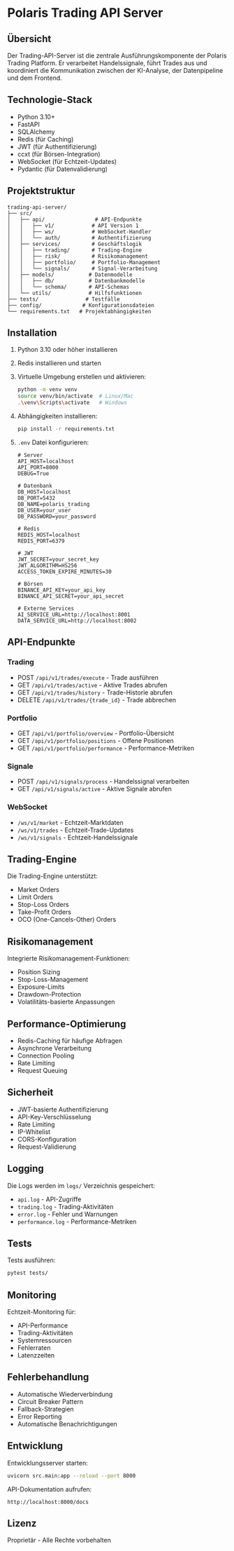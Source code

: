 # Polaris Trading API Server

## Übersicht

Der Trading-API-Server ist die zentrale Ausführungskomponente der Polaris Trading Platform. Er verarbeitet Handelssignale, führt Trades aus und koordiniert die Kommunikation zwischen der KI-Analyse, der Datenpipeline und dem Frontend.

## Technologie-Stack

-   Python 3.10+
-   FastAPI
-   SQLAlchemy
-   Redis (für Caching)
-   JWT (für Authentifizierung)
-   ccxt (für Börsen-Integration)
-   WebSocket (für Echtzeit-Updates)
-   Pydantic (für Datenvalidierung)

## Projektstruktur

```
trading-api-server/
├── src/
│   ├── api/                # API-Endpunkte
│   │   ├── v1/            # API Version 1
│   │   ├── ws/            # WebSocket-Handler
│   │   └── auth/          # Authentifizierung
│   ├── services/          # Geschäftslogik
│   │   ├── trading/       # Trading-Engine
│   │   ├── risk/          # Risikomanagement
│   │   ├── portfolio/     # Portfolio-Management
│   │   └── signals/       # Signal-Verarbeitung
│   ├── models/           # Datenmodelle
│   │   ├── db/           # Datenbankmodelle
│   │   └── schema/       # API-Schemas
│   └── utils/            # Hilfsfunktionen
├── tests/               # Testfälle
├── config/             # Konfigurationsdateien
└── requirements.txt   # Projektabhängigkeiten
```

## Installation

1. Python 3.10 oder höher installieren
2. Redis installieren und starten
3. Virtuelle Umgebung erstellen und aktivieren:
    ```bash
    python -m venv venv
    source venv/bin/activate  # Linux/Mac
    .\venv\Scripts\activate   # Windows
    ```
4. Abhängigkeiten installieren:
    ```bash
    pip install -r requirements.txt
    ```
5. `.env` Datei konfigurieren:

    ```
    # Server
    API_HOST=localhost
    API_PORT=8000
    DEBUG=True

    # Datenbank
    DB_HOST=localhost
    DB_PORT=5432
    DB_NAME=polaris_trading
    DB_USER=your_user
    DB_PASSWORD=your_password

    # Redis
    REDIS_HOST=localhost
    REDIS_PORT=6379

    # JWT
    JWT_SECRET=your_secret_key
    JWT_ALGORITHM=HS256
    ACCESS_TOKEN_EXPIRE_MINUTES=30

    # Börsen
    BINANCE_API_KEY=your_api_key
    BINANCE_API_SECRET=your_api_secret

    # Externe Services
    AI_SERVICE_URL=http://localhost:8001
    DATA_SERVICE_URL=http://localhost:8002
    ```

## API-Endpunkte

### Trading

-   POST `/api/v1/trades/execute` - Trade ausführen
-   GET `/api/v1/trades/active` - Aktive Trades abrufen
-   GET `/api/v1/trades/history` - Trade-Historie abrufen
-   DELETE `/api/v1/trades/{trade_id}` - Trade abbrechen

### Portfolio

-   GET `/api/v1/portfolio/overview` - Portfolio-Übersicht
-   GET `/api/v1/portfolio/positions` - Offene Positionen
-   GET `/api/v1/portfolio/performance` - Performance-Metriken

### Signale

-   POST `/api/v1/signals/process` - Handelssignal verarbeiten
-   GET `/api/v1/signals/active` - Aktive Signale abrufen

### WebSocket

-   `/ws/v1/market` - Echtzeit-Marktdaten
-   `/ws/v1/trades` - Echtzeit-Trade-Updates
-   `/ws/v1/signals` - Echtzeit-Handelssignale

## Trading-Engine

Die Trading-Engine unterstützt:

-   Market Orders
-   Limit Orders
-   Stop-Loss Orders
-   Take-Profit Orders
-   OCO (One-Cancels-Other) Orders

## Risikomanagement

Integrierte Risikomanagement-Funktionen:

-   Position Sizing
-   Stop-Loss-Management
-   Exposure-Limits
-   Drawdown-Protection
-   Volatilitäts-basierte Anpassungen

## Performance-Optimierung

-   Redis-Caching für häufige Abfragen
-   Asynchrone Verarbeitung
-   Connection Pooling
-   Rate Limiting
-   Request Queuing

## Sicherheit

-   JWT-basierte Authentifizierung
-   API-Key-Verschlüsselung
-   Rate Limiting
-   IP-Whitelist
-   CORS-Konfiguration
-   Request-Validierung

## Logging

Die Logs werden im `logs/` Verzeichnis gespeichert:

-   `api.log` - API-Zugriffe
-   `trading.log` - Trading-Aktivitäten
-   `error.log` - Fehler und Warnungen
-   `performance.log` - Performance-Metriken

## Tests

Tests ausführen:

```bash
pytest tests/
```

## Monitoring

Echtzeit-Monitoring für:

-   API-Performance
-   Trading-Aktivitäten
-   Systemressourcen
-   Fehlerraten
-   Latenzzeiten

## Fehlerbehandlung

-   Automatische Wiederverbindung
-   Circuit Breaker Pattern
-   Fallback-Strategien
-   Error Reporting
-   Automatische Benachrichtigungen

## Entwicklung

Entwicklungsserver starten:

```bash
uvicorn src.main:app --reload --port 8000
```

API-Dokumentation aufrufen:

```
http://localhost:8000/docs
```

## Lizenz

Proprietär - Alle Rechte vorbehalten
